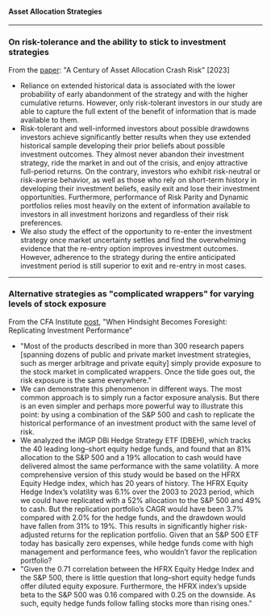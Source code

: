 #### Asset Allocation Strategies

---

### On risk-tolerance and the ability to stick to investment strategies

From the [paper](https://papers.ssrn.com/sol3/papers.cfm?abstract_id=4318157): "A Century of Asset Allocation Crash Risk" [2023]
- Reliance on extended historical data is associated with the lower probability of early abandonment of the strategy and with the higher cumulative returns. However, only risk-tolerant investors in our study are able to capture the full extent of the benefit of information that is made available to them. 
- Risk-tolerant and well-informed investors about possible drawdowns investors achieve significantly better results when they use extended historical sample developing their prior beliefs about possible investment outcomes. They almost never abandon their investment strategy, ride the market in and out of the crisis, and enjoy attractive full-period returns. On the contrary, investors who exhibit risk-neutral or risk-averse behavior, as well as those who rely on short-term history in developing their investment beliefs, easily exit and lose their investment opportunities. Furthermore, performance of Risk Parity and Dynamic portfolios relies most heavily on the extent of information available to investors in all investment horizons and regardless of their risk preferences.
- We also study the effect of the opportunity to re-enter the investment strategy once market uncertainty settles and find the overwhelming evidence that the re-entry option improves investment outcomes. However, adherence to the strategy during the entire anticipated investment period is still superior to exit and re-entry in most cases.

---

### Alternative strategies as "complicated wrappers" for varying levels of stock exposure

From the CFA Institute [post](https://blogs.cfainstitute.org/investor/2023/07/24/when-hindsight-becomes-foresight-replicating-investment-performance/), "When Hindsight Becomes Foresight: Replicating Investment Performance"
- "Most of the products described in more than 300 research papers [spanning dozens of public and private market investment strategies, such as merger arbitrage and private equity] simply provide exposure to the stock market in complicated wrappers. Once the tide goes out, the risk exposure is the same everywhere."
- We can demonstrate this phenomenon in different ways. The most common approach is to simply run a factor exposure analysis. But there is an even simpler and perhaps more powerful way to illustrate this point: by using a combination of the S&P 500 and cash to replicate the historical performance of an investment product with the same level of risk.
- We analyzed the iMGP DBi Hedge Strategy ETF (DBEH), which tracks the 40 leading long–short equity hedge funds, and found that an 81% allocation to the S&P 500 and a 19% allocation to cash would have delivered almost the same performance with the same volatility. A more comprehensive version of this study would be based on the HFRX Equity Hedge index, which has 20 years of history. The HFRX Equity Hedge Index’s volatility was 6.1% over the 2003 to 2023 period, which we could have replicated with a 52% allocation to the S&P 500 and 49% to cash. But the replication portfolio’s CAGR would have been 3.7% compared with 2.0% for the hedge funds, and the drawdown would have fallen from 31% to 19%. This results in significantly higher risk-adjusted returns for the replication portfolio. Given that an S&P 500 ETF today has basically zero expenses, while hedge funds come with high management and performance fees, who wouldn’t favor the replication portfolio?
- "Given the 0.71 correlation between the HFRX Equity Hedge Index and the S&P 500, there is little question that long–short equity hedge funds offer diluted equity exposure. Furthermore, the HFRX index’s upside beta to the S&P 500 was 0.16 compared with 0.25 on the downside. As such, equity hedge funds follow falling stocks more than rising ones."
